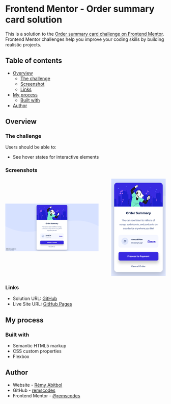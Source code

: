 # Frontend Mentor - Order summary card solution

This is a solution to the [Order summary card challenge on Frontend Mentor](https://www.frontendmentor.io/challenges/order-summary-component-QlPmajDUj). Frontend Mentor challenges help you improve your coding skills by building realistic projects. 

## Table of contents

- [Overview](#overview)
  - [The challenge](#the-challenge)
  - [Screenshot](#screenshots)
  - [Links](#links)
- [My process](#my-process)
  - [Built with](#built-with)
- [Author](#author)

## Overview

### The challenge

Users should be able to:

- See hover states for interactive elements

### Screenshots

<div style="display: flex; align-items: center; gap: 40px;">
<div>

<div align="center">
<img src="./screenshots/desktop-screenshot_2023-11-04.png" alt="">
</div>

</div>
<div>

<div align="center">
<img src="./screenshots/mobile-screenshot_2023-11-04.png" alt="" width="600">
</div>

</div>
</div>

### Links

- Solution URL: [GitHub](https://github.com/remscodes/frontend-mentor-challenges/tree/main/newbie/order-summary-component)
- Live Site URL: [GitHub Pages](https://remscodes.github.io/frontend-mentor-challenges/newbie/order-summary-component)

## My process

### Built with

- Semantic HTML5 markup
- CSS custom properties
- Flexbox

## Author

- Website - [Rémy Abitbol](https://portfolio.rems.dev)
- GitHub - [remscodes](https://github.com/remscodes)
- Frontend Mentor - [@remscodes](https://www.frontendmentor.io/profile/remscodes)
